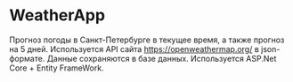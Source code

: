 # WeatherApp
Прогноз погоды в Санкт-Петербурге в текущее время, а также прогноз на 5 дней. Используется API сайта https://openweathermap.org/ в json-формате. Данные сохраняются в базе данных. Используется ASP.Net Core + Entity FrameWork.
